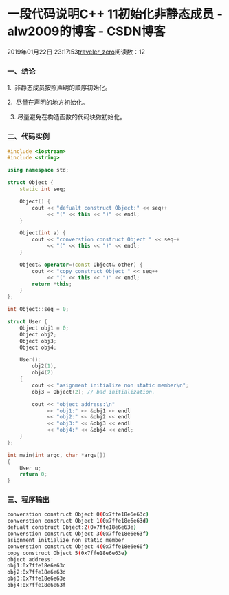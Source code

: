 # 一段代码说明C++ 11初始化非静态成员 - alw2009的博客 - CSDN博客





2019年01月22日 23:17:53[traveler_zero](https://me.csdn.net/alw2009)阅读数：12








### **一、结论**

1.  非静态成员按照声明的顺序初始化。

2.  尽量在声明的地方初始化。

3. 尽量避免在构造函数的代码块做初始化。



### 二、代码实例

```cpp
#include <iostream>
#include <string>

using namespace std;

struct Object {
    static int seq;

    Object() {
        cout << "defualt construct Object:" << seq++
             << "(" << this << ")" << endl;
    }

    Object(int a) {
        cout << "converstion construct Object " << seq++
             << "(" << this << ")" << endl;
    }

    Object& operator=(const Object& other) {
        cout << "copy construct Object " << seq++
             << "(" << this << ")" << endl;
        return *this;
    }
};

int Object::seq = 0;

struct User {
    Object obj1 = 0;
    Object obj2;
    Object obj3;
    Object obj4;

    User():
        obj2(1),
        obj4(2)
    {
        cout << "asignment initialize non static member\n";
        obj3 = Object(2); // bad initialization.

        cout << "object address:\n"
             << "obj1:" << &obj1 << endl
             << "obj2:" << &obj2 << endl
             << "obj3:" << &obj3 << endl
             << "obj4:" << &obj4 << endl;
    }
};

int main(int argc, char *argv[])
{
    User u;
    return 0;
}
```



### 三、程序输出

```bash
converstion construct Object 0(0x7ffe18e6e63c)
converstion construct Object 1(0x7ffe18e6e63d)
defualt construct Object:2(0x7ffe18e6e63e)
converstion construct Object 3(0x7ffe18e6e63f)
asignment initialize non static member
converstion construct Object 4(0x7ffe18e6e60f)
copy construct Object 5(0x7ffe18e6e63e)
object address:
obj1:0x7ffe18e6e63c
obj2:0x7ffe18e6e63d
obj3:0x7ffe18e6e63e
obj4:0x7ffe18e6e63f
```





